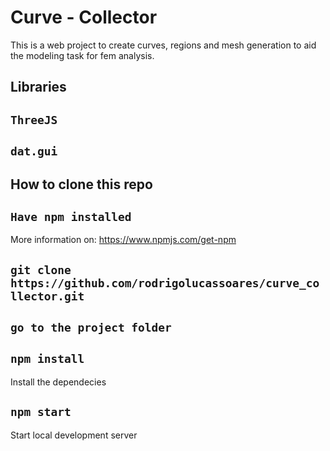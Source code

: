 # Curve - Collector

This is a web project to create curves, regions and mesh generation to aid the modeling task for fem analysis.

## Libraries 

## `ThreeJS`

## `dat.gui`

## How to clone this repo


## `Have npm installed`

More information on: https://www.npmjs.com/get-npm

## `git clone https://github.com/rodrigolucassoares/curve_collector.git`

## `go to the project folder`

## `npm install`

Install the dependecies

## `npm start`

Start local development server
